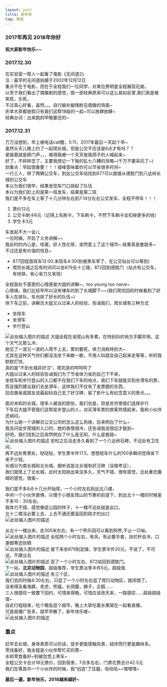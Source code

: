 ```yaml
---
layout: post
title: 新年祭
tag: 随笔
---
```

### 2017年再见 2018年你好
**祝大家新年快乐~~**

### 2017.12.30
在实验室一帮人一起看了电影《无间道2》<br/>
注：最早的无间道拍摄于2002年12月12日 <br/>
重点不在于电影，而在于全程我们一位同学，对某位男明星全程展现花痴，<br/>以至于我们看出了偶像剧的感觉，毁一部经典原来可以这么易如反掌,我们真是被笑死，乐死，<br/>不过真心好看，虽然。。。自行脑补脑残粉见偶像的场面~<br/>
庆幸大家都放假只有我们这帮18级的一起~可以放肆放肆~<br/>
经典台词：出来跑的早晚要还的~<br/>

### 2017.12.31
万万没想到，早上被电话call醒，5:11，2017年最后一天起个早~<br/>
虽然头天儿晚上约了一起爬长城，但是公交不应该是6点才有吗？？<br/>
紧接着就是砸门声，，，难得我被一个天天放我鸽子的人喊起来~<br/>
好了，不碎碎念了，主要我想记一下我的乱七八糟的攻略~(千万不要采坑了~)<br/>
划重点：早起很重要！！！错峰意味着你可以节省很多时间~<br/>
一行三人，转了两辆公交车，到达公交车站找到877可以直接从德胜门到八达岭长城的公交车<br/>
本以为我们很早，结果发现车门口排起了队伍<br/>
本以为我们赶上的是第一班发车，结果是第二班<br/>
我们差不多在车上等了十几分钟左右到7:14分左右公交发车，全程不停车！！！<br/>

 1. 票价12元
 2. 公交卡刷卡6元（记得上车刷卡，下车刷卡，不然下车刷卡会扣掉更多的钱）
 3. 学生卡3元

车发起不大一会儿<br/>
一位阿姨，开启了义务讲解~~<br/>
我此时的内心是，哇塞，好人性化呀，突然爱上了这个城市~ 结果真是套路多~<br/>
不过还是有价值的信息~<br/>

 - 877回程首班车12:00.末班车4:30(别被黑车宰了，在公交站台可以等到)
 - 爬完长城之后有时间可以坐879去十三陵，872回到德胜门（站点有公交车，有地铁，省心省力又省钱）
 
全程我处于感恩的心情感谢大姐的讲解~，too young too naive~<br/>
心情嗨，我们比较早所以没有堵车的到了长城脚下~~(我们爬完回的时候看到了好多人在排队，车也排了好长的队伍~)<br/>
快下车之前，讲解员大姐又以过来人的经验，告诫我们，爬长城有三种方式<br/>
 - 坐缆车
 - 坐滑车
 - 步行登山
 
![此处输入图片的描述][1]
大姐全程在说爬山有多累，在特别抖的地方手脚并用，这个天气又那么冷，<br/>她见了一波又一波的人爬不上去，累的要死，体力消耗特别大~<br/>尤其在这种天气你们都没法坐下来歇一歇，不用人叫就会自己起来走等等，听的我默默打怵，<br/>真的是“不到长城非好汉”，爬完真的呵呵呵了<br/>
大姐以过来人的经验告诫我们为了节省体力省的自己下不来，<br/>坐缆车和步行登山的入口都不在我们下车的地点，我们下车就能买到坐滑车的票，<br/>而且强烈建议我们去坐滑车，这样我们不仅有了发票圈的东西，<br/>回去跟亲戚朋友说最起码自己去了好汉碑，留了影什么有纪念意义的景点。。。<br/>

面对未知的长城，很多人被说的胆怯，我们也是，但是贫穷使我们选择步行<br/>
下车后大姐不管我们这帮徒步登山的人，对买滑车票的旅客热情起来，我和小伙伴还纳闷，<br/>为什么她一个讲解员公交公司的怎么这么热络，后来明白了什么~<br/>我去问徒步爬城的入口时，她的表情很冷，还告诫我说很远才能到~<br/>好吧，我们找到之后突然明白了什么是无知，什么是套路~<br/>
![此处输入图片的描述][2]
安检之后没走多久看到了一个八达岭石碑，不远处有卫生间，<br/>再不远处售票处，哒哒哒，学生票半件17.5，想想缆车什么的100多瞬间觉得省下来不少钱，<br/>长城分为南长城和北长城，据听说是北长城有好汉碑（没做考证），<br/>我们就爬上了北长城，此时太阳刚出来没多久，天气不错，很有感觉，远处重峦叠嶂的感觉，很美~<br/>

我们差不多8点十几分开始爬，一个小时左右到达北八楼，<br/>中间一个小伙伴畏惧，以慢于小朋友爬山的节奏的前提下，到达北十一楼的时候差不多10：30左右，<br/>我体力不错，感觉像逛公园的样子，十一楼不远处就是出口，<br/>北十二楼没必要上去，上去不通还要返回到刚才的出口<br/>
![此处输入图片的描述][3]

从北十一楼出来，走300米左右，有一个熊乐园可以看到狗熊,不止一只呦。<br/>
![此处输入图片的描述][4]
全程两个小时左右，有风，有必要手套，扶栏杆会冷，口罩御寒还防晒<br/>
![此处输入图片的描述][5]
接下来坐879到定陵，学生票半件20元，不说了，不可说，不建议去<br/>
![此处输入图片的描述][6]
逛了一个小时左右，872站回到德胜门。<br/>下一站，**北京动物园**，超级推荐，学生票淡季半件5元，超级值<br/>
![此处输入图片的描述][7]
有三个区，<br/>我们去的时候4:30左右，只逛了一个小时左右逛了爬行动物区，就闭馆了。<br/>没来得及看海豚，老虎，熊猫，长颈鹿，狮子，企鹅......<br/>三人很感叹一致要下回约，可惜来得晚，可惜应该改天来，一路感叹......超级超级值~ <br/>
自此行程结束，吃个晚饭逛个超市，晚上大家吃着水果窝在一起看直播，<br/>可是直播广告多，就早早散了，新年快乐喽~<br/>
![此处输入图片的描述][8]
### 重点
赶早去长城，身体素质可以的话，徒步更能感触风景，结伴而行更是趣味多。<br/>
零钱备好，我全程是小伙伴帮忙买的票~<br/>
水和零食备好~别被忽悠上黑车~<br/>
全程公交卡总计18元票价，回到宿舍，7点多左右，门票花费总计42.5元<br/>
我们在等其中一个小伙伴的时候，我“创造”了压腿，哈哈哈~~嘿嘿嘿~<br/>

**最后一遍，新年快乐，2018越来越好~**


  [1]: http://omztq7zo1.bkt.clouddn.com/%E9%95%BF%E5%9F%8E-%E5%85%AB%E8%BE%BE%E5%B2%AD.jpg
  [2]: http://omztq7zo1.bkt.clouddn.com/%E9%95%BF%E5%9F%8E1.jpg
  [3]: http://omztq7zo1.bkt.clouddn.com/%E5%8D%81%E4%B8%80%E6%A5%BC.jpg
  [4]: http://omztq7zo1.bkt.clouddn.com/%E7%86%8A.jpg
  [5]: http://omztq7zo1.bkt.clouddn.com/%E9%95%BF%E5%9F%8E2.jpg
  [6]: http://omztq7zo1.bkt.clouddn.com/%E5%AE%9A%E9%99%B5.jpg
  [7]: http://omztq7zo1.bkt.clouddn.com/%E5%8A%A8%E7%89%A9%E5%9B%AD-%E5%A4%A9%E9%B9%85.jpg
  [8]: http://omztq7zo1.bkt.clouddn.com/%E5%8A%A8%E7%89%A9%E5%9B%AD-%E9%97%A8%E7%A5%A8.jpg